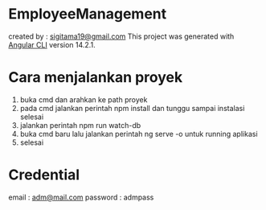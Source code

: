 # EmployeeManagement
created by : sigitama19@gmail.com
This project was generated with [Angular CLI](https://github.com/angular/angular-cli) version 14.2.1.

# Cara menjalankan proyek
1. buka cmd dan arahkan ke path proyek
2. pada cmd jalankan perintah npm install dan tunggu sampai instalasi selesai
3. jalankan perintah npm run watch-db
4. buka cmd baru lalu jalankan perintah ng serve -o untuk running aplikasi
5. selesai

# Credential
email : adm@mail.com
password : admpass